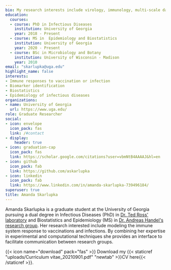 ```yaml
---
bio: My research interests include virology, immunology, multi-scale data analysis, and biostatistics.
education:
  courses:
  - course: PhD in Infectious Diseases
    institution: University of Georgia
    year: 2018 - Present
  - course: MS in  Epidemiology and Biostatistics
    institution: University of Georgia
    year: 2020 - Present
  - course: BSc in Microbiology and Botany
    institution: University of Wisconsin - Madison
    year: 2010
email: "skarlupka@uga.edu"
highlight_name: false
interests:
- Immune responses to vaccination or infection
- Biomarker identification
- Biostatistics
- Epidemiology of infectious diseases
organizations:
- name: University of Georgia
  url: https://www.uga.edu/
role: Graduate Researcher
social:
- icon: envelope
  icon_pack: fas
  link: /#contact
- display:
    header: true
- icon: graduation-cap
  icon_pack: fas
  link: https://scholar.google.com/citations?user=vbmNtB4AAAAJ&hl=en
- icon: github
  icon_pack: fab
  link: https://github.com/askarlupka
- icon: linkedin
  icon_pack: fab
  link: https://www.linkedin.com/in/amanda-skarlupka-739496184/
superuser: true
title: Amanda Skarlupka
---
```


Amanda Skarlupka is a graduate student at the University of Georgia pursuing a dual degree in Infectious Diseases (PhD) in [Dr. Ted Ross\' laboratory](http://www.cvi-uga.com/Individual/Ross.html#) and Biostatistics and Epidemiology (MS) in [Dr. Andreas Handel's research group](https://handelgroup.uga.edu/). Her research interested include modeling the immune system response to vaccinations and infections. By combining her expertise in experimental and computational techniques she provides an interface to facilitate communication between research groups. 

{{< icon name="download" pack="fas" >}} Download my {{< staticref "uploads/Curriculum vitae_20210901.pdf" "newtab" >}}CV here{{< /staticref >}}.
